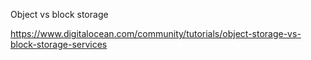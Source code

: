 Object vs block storage

https://www.digitalocean.com/community/tutorials/object-storage-vs-block-storage-services
